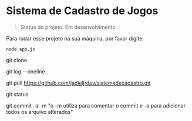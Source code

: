 # Sistema de Cadastro de Jogos

>Status do projeto: Em desenvolvimento

Para rodar esse projeto na sua máquina, por favor digite:

```
node app.js
```
git clone

git log --oneline

git pull https://github.com/jadieljrdev/sistemadecadastro.git

git status

git commit -a -m "o -m utiliza para comentar o commit e -a para adicionar todos os arquivo alterados"

